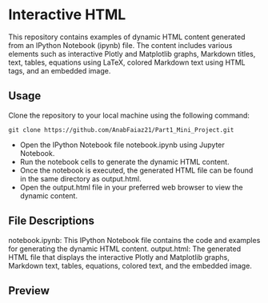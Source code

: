 # Interactive HTML

This repository contains examples of dynamic HTML content generated from an IPython Notebook (ipynb) file. The content includes various elements such as interactive Plotly and Matplotlib graphs, Markdown titles, text, tables, equations using LaTeX, colored Markdown text using HTML tags, and an embedded image.

## Usage

Clone the repository to your local machine using the following command:

```
git clone https://github.com/AnabFaiaz21/Part1_Mini_Project.git
```
- Open the IPython Notebook file notebook.ipynb using Jupyter Notebook.
- Run the notebook cells to generate the dynamic HTML content.
- Once the notebook is executed, the generated HTML file can be found in the same directory as output.html.
- Open the output.html file in your preferred web browser to view the dynamic content.

## File Descriptions

notebook.ipynb: This IPython Notebook file contains the code and examples for generating the dynamic HTML content.
output.html: The generated HTML file that displays the interactive Plotly and Matplotlib graphs, Markdown text, tables, equations, colored text, and the embedded image.

## Preview


